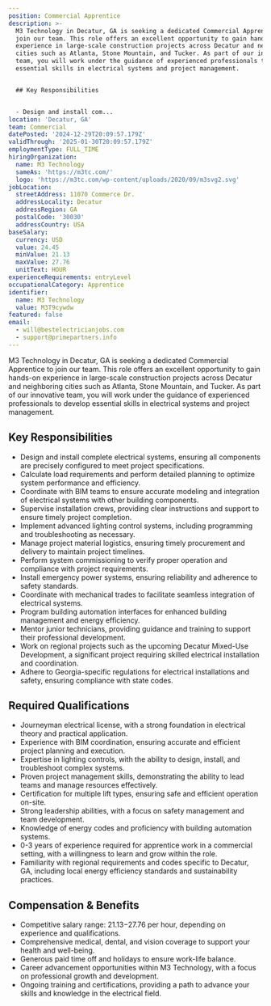 ```yaml
---
position: Commercial Apprentice
description: >-
  M3 Technology in Decatur, GA is seeking a dedicated Commercial Apprentice to
  join our team. This role offers an excellent opportunity to gain hands-on
  experience in large-scale construction projects across Decatur and neighboring
  cities such as Atlanta, Stone Mountain, and Tucker. As part of our innovative
  team, you will work under the guidance of experienced professionals to develop
  essential skills in electrical systems and project management.


  ## Key Responsibilities


  - Design and install com...
location: 'Decatur, GA'
team: Commercial
datePosted: '2024-12-29T20:09:57.179Z'
validThrough: '2025-01-30T20:09:57.179Z'
employmentType: FULL_TIME
hiringOrganization:
  name: M3 Technology
  sameAs: 'https://m3tc.com/'
  logo: 'https://m3tc.com/wp-content/uploads/2020/09/m3svg2.svg'
jobLocation:
  streetAddress: 11070 Commerce Dr.
  addressLocality: Decatur
  addressRegion: GA
  postalCode: '30030'
  addressCountry: USA
baseSalary:
  currency: USD
  value: 24.45
  minValue: 21.13
  maxValue: 27.76
  unitText: HOUR
experienceRequirements: entryLevel
occupationalCategory: Apprentice
identifier:
  name: M3 Technology
  value: M3T9cywdw
featured: false
email:
  - will@bestelectricianjobs.com
  - support@primepartners.info
---
```




M3 Technology in Decatur, GA is seeking a dedicated Commercial Apprentice to join our team. This role offers an excellent opportunity to gain hands-on experience in large-scale construction projects across Decatur and neighboring cities such as Atlanta, Stone Mountain, and Tucker. As part of our innovative team, you will work under the guidance of experienced professionals to develop essential skills in electrical systems and project management.

## Key Responsibilities

- Design and install complete electrical systems, ensuring all components are precisely configured to meet project specifications.
- Calculate load requirements and perform detailed planning to optimize system performance and efficiency.
- Coordinate with BIM teams to ensure accurate modeling and integration of electrical systems with other building components.
- Supervise installation crews, providing clear instructions and support to ensure timely project completion.
- Implement advanced lighting control systems, including programming and troubleshooting as necessary.
- Manage project material logistics, ensuring timely procurement and delivery to maintain project timelines.
- Perform system commissioning to verify proper operation and compliance with project requirements.
- Install emergency power systems, ensuring reliability and adherence to safety standards.
- Coordinate with mechanical trades to facilitate seamless integration of electrical systems.
- Program building automation interfaces for enhanced building management and energy efficiency.
- Mentor junior technicians, providing guidance and training to support their professional development.
- Work on regional projects such as the upcoming Decatur Mixed-Use Development, a significant project requiring skilled electrical installation and coordination.
- Adhere to Georgia-specific regulations for electrical installations and safety, ensuring compliance with state codes.

## Required Qualifications

- Journeyman electrical license, with a strong foundation in electrical theory and practical application.
- Experience with BIM coordination, ensuring accurate and efficient project planning and execution.
- Expertise in lighting controls, with the ability to design, install, and troubleshoot complex systems.
- Proven project management skills, demonstrating the ability to lead teams and manage resources effectively.
- Certification for multiple lift types, ensuring safe and efficient operation on-site.
- Strong leadership abilities, with a focus on safety management and team development.
- Knowledge of energy codes and proficiency with building automation systems.
- 0-3 years of experience required for apprentice work in a commercial setting, with a willingness to learn and grow within the role.
- Familiarity with regional requirements and codes specific to Decatur, GA, including local energy efficiency standards and sustainability practices.

## Compensation & Benefits

- Competitive salary range: $21.13-$27.76 per hour, depending on experience and qualifications.
- Comprehensive medical, dental, and vision coverage to support your health and well-being.
- Generous paid time off and holidays to ensure work-life balance.
- Career advancement opportunities within M3 Technology, with a focus on professional growth and development.
- Ongoing training and certifications, providing a path to advance your skills and knowledge in the electrical field.
